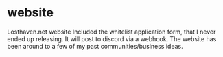 # website

Losthaven.net website
Included the whitelist application form, that I never ended up releasing. It will post to discord via a webhook.
The website has been around to a few of my past communities/business ideas.
